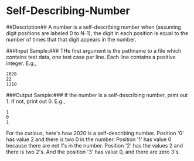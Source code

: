 Self-Describing-Number
======
##Description##
A number is a self-describing number when (assuming digit positions are labeled
0 to N-1), the digit in each position is equal to the number of times that that
digit appears in the number.

###Input Sample:###
THe first argument is the pathname to a file which contains test data, one test
case per line. Each line contains a positive integer. E.g.,

```
2020
22
1210
```

###Output Sample:###
If the number is a self-describing number, print out 1. If not, print out 0.
E.g.,

```
1
0
1
```

For the curious, here's how 2020 is a self-describing number. Position '0' has
value 2 and there is two 0 in the number. Position '1' has value 0 because
there are not 1's in the number. Position '2' has the values 2 and there is two
2's. And the position '3' has value 0, and there are zero 3's.
